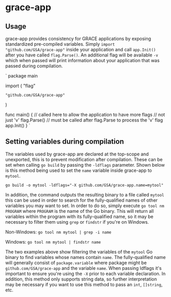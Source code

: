 # grace-app

## Usage

grace-app provides consistency for GRACE applications by exposing standardized pre-compiled variables. Simply `import "github.com/GSA/grace-app"` inside your application and call `app.Init()` after you have called `flag.Parse()`. An additional flag will be available `-v` which when passed will print information about your application that was passed during compilation.

`
package main

import (
	"flag"

	"github.com/GSA/grace-app"
)

func main() {
	// called here to allow the application to have more flags
	// not just 'v'
	flag.Parse()
	// must be called after flag.Parse to process the 'v' flag
	app.Init()
}
`

## Setting variables during compilation

The variables used by grace-app are declared at the top-scope and unexported, this is to prevent modification after compilation. These can be set when calling `go build` by passing the `-ldflags` parameter. Shown below is this method being used to set the `name` variable inside grace-app to `mytool`.

`
go build -o mytool -ldflags="-X github.com/GSA/grace-app.name=mytool"
`

In addition, the command outputs the resulting binary to a file called `mytool` this can be used in order to search for the fully-qualified names of other variables you may want to set. In order to do so, simply execute `go tool nm PROGRAM` where `PROGRAM` is the name of the Go binary. This will return all variables within the program with its fully-qualified name, so it may be necessary to filter them using `grep` or `findstr` if you're on Windows.

Non-Windows:
`
go tool nm mytool | grep -i name
`

Windows:
`
go tool nm mytool | findstr name
`

The two examples above show filtering the variables of the `mytool` Go binary to find variables whose names contain `name`. The fully-qualified name will generally consist of `package.variable` where package might be `github.com/GSA/grace-app` and the variable `name`. When passing ldflags it's important to ensure you're using the `-X` prior to each variable declaration. In addition, this method only supports string data, so further interpretation may be necessary if you want to use this method to pass an `int`, `[]string`, etc.
